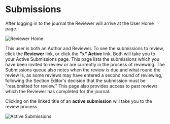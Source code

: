 # Submissions

After logging in to the journal the Reviewer will arrive at the User Home page.

![Reviewer Home](images/chapter9/reviewer_1.png)

This user is both an Author and Reviewer. To see the submissions to review, click the **Reviewer** link, or click the **"x" Active** link. Both will take you to your Active Submissions page. This page lists the submissions which you have been invited to review or are currently in the process of reviewing. The Submissions queue also notes when the review is due and what round the review is, as some reviews may have entered a second round of reviewing, following the Section Editor's decision that the submission must be "resubmitted for review." This page also provides access to past reviews which the Reviewer has completed for the journal.

Clicking on the linked title of an **active submission** will take you to the review process.

![Active Submissions](images/chapter9/reviewer_2.png)
